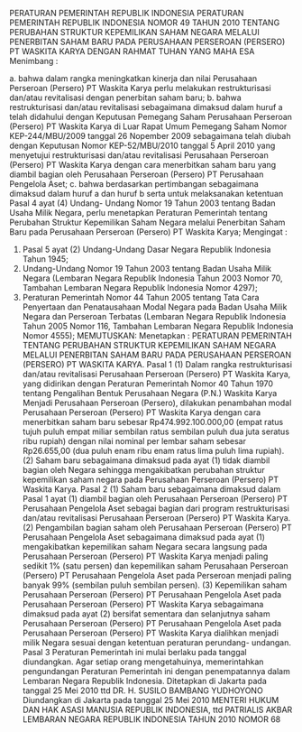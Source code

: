  PERATURAN PEMERINTAH REPUBLIK INDONESIA PERATURAN PEMERINTAH REPUBLIK INDONESIA NOMOR 49 TAHUN 2010 TENTANG PERUBAHAN STRUKTUR KEPEMILIKAN SAHAM NEGARA MELALUI PENERBITAN SAHAM BARU PADA PERUSAHAAN PERSEROAN (PERSERO) PT WASKITA KARYA
DENGAN RAHMAT TUHAN YANG MAHA ESA
Menimbang :

a. bahwa dalam rangka meningkatkan kinerja dan nilai Perusahaan Perseroan (Persero) PT Waskita Karya perlu melakukan restrukturisasi dan/atau revitalisasi dengan penerbitan saham baru;
b. bahwa restrukturisasi dan/atau revitalisasi sebagaimana dimaksud dalam huruf a telah didahului dengan Keputusan Pemegang Saham Perusahaan Perseroan (Persero) PT Waskita Karya di Luar Rapat Umum Pemegang Saham Nomor KEP-244/MBU/2009 tanggal 26 Nopember 2009 sebagaimana telah diubah dengan Keputusan Nomor KEP-52/MBU/2010 tanggal 5 April 2010 yang menyetujui restrukturisasi dan/atau revitalisasi Perusahaan Perseroan (Persero) PT Waskita Karya dengan cara menerbitkan saham baru yang diambil bagian oleh Perusahaan Perseroan (Persero) PT Perusahaan Pengelola Aset;
c. bahwa berdasarkan pertimbangan sebagaimana dimaksud dalam huruf a dan huruf b serta untuk melaksanakan ketentuan Pasal 4 ayat (4) Undang- Undang Nomor 19 Tahun 2003 tentang Badan Usaha Milik Negara, perlu menetapkan Peraturan Pemerintah tentang Perubahan Struktur Kepemilikan Saham Negara melalui Penerbitan Saham Baru pada Perusahaan Perseroan (Persero) PT Waskita Karya;
Mengingat :

1. Pasal 5 ayat (2) Undang-Undang Dasar Negara Republik Indonesia Tahun 1945;
2. Undang-Undang Nomor 19 Tahun 2003 tentang Badan Usaha Milik Negara (Lembaran Negara Republik Indonesia Tahun 2003 Nomor 70, Tambahan Lembaran Negara Republik Indonesia Nomor 4297);
3. Peraturan Pemerintah Nomor 44 Tahun 2005 tentang Tata Cara Penyertaan dan Penatausahaan Modal Negara pada Badan Usaha Milik Negara dan Perseroan Terbatas (Lembaran Negara Republik Indonesia Tahun 2005 Nomor 116, Tambahan Lembaran Negara Republik Indonesia Nomor 4555);
MEMUTUSKAN:
 Menetapkan : PERATURAN PEMERINTAH TENTANG PERUBAHAN STRUKTUR KEPEMILIKAN SAHAM NEGARA MELALUI PENERBITAN SAHAM BARU PADA PERUSAHAAN PERSEROAN (PERSERO) PT WASKITA KARYA.
Pasal 1
(1) Dalam rangka restrukturisasi dan/atau revitalisasi Perusahaan Perseroan (Persero) PT Waskita Karya, yang didirikan dengan Peraturan Pemerintah Nomor 40 Tahun 1970 tentang Pengalihan Bentuk Perusahaan Negara (P.N.) Waskita Karya Menjadi Perusahaan Perseroan (Persero), dilakukan penambahan modal Perusahaan Perseroan (Persero) PT Waskita Karya dengan cara menerbitkan saham baru sebesar Rp474.992.100.000,00 (empat ratus tujuh puluh empat miliar sembilan ratus sembilan puluh dua juta seratus ribu rupiah) dengan nilai nominal per lembar saham sebesar Rp26.655,00 (dua puluh enam ribu enam ratus lima puluh lima rupiah).
(2) Saham baru sebagaimana dimaksud pada ayat (1) tidak diambil bagian oleh Negara sehingga mengakibatkan perubahan struktur kepemilikan saham negara pada Perusahaan Perseroan (Persero) PT Waskita Karya.
Pasal 2
(1) Saham baru sebagaimana dimaksud dalam Pasal 1 ayat (1) diambil bagian oleh Perusahaan Perseroan (Persero) PT Perusahaan Pengelola Aset sebagai bagian dari program restrukturisasi dan/atau revitalisasi Perusahaan Perseroan (Persero) PT Waskita Karya.
(2) Pengambilan bagian saham oleh Perusahaan Perseroan (Persero) PT Perusahaan Pengelola Aset sebagaimana dimaksud pada ayat (1) mengakibatkan kepemilikan saham Negara secara langsung pada Perusahaan Perseroan (Persero) PT Waskita Karya menjadi paling sedikit 1% (satu persen) dan kepemilikan saham Perusahaan Perseroan (Persero) PT Perusahaan Pengelola Aset pada Perseroan menjadi paling banyak 99% (sembilan puluh sembilan persen).
(3) Kepemilikan saham Perusahaan Perseroan (Persero) PT Perusahaan Pengelola Aset pada Perusahaan Perseroan (Persero) PT Waskita Karya sebagaimana dimaksud pada ayat (2) bersifat sementara dan selanjutnya saham Perusahaan Perseroan (Persero) PT Perusahaan Pengelola Aset pada Perusahaan Perseroan (Persero) PT Waskita Karya dialihkan menjadi milik Negara sesuai dengan ketentuan peraturan perundang- undangan.
Pasal 3
Peraturan Pemerintah ini mulai berlaku pada tanggal diundangkan.
Agar setiap orang mengetahuinya, memerintahkan pengundangan Peraturan Pemerintah ini dengan penempatannya dalam Lembaran Negara Republik Indonesia. Ditetapkan di Jakarta pada tanggal 25 Mei 2010 ttd DR. H. SUSILO BAMBANG YUDHOYONO Diundangkan di Jakarta pada tanggal 25 Mei 2010 MENTERI HUKUM DAN HAK ASASI MANUSIA REPUBLIK INDONESIA, ttd PATRIALIS AKBAR LEMBARAN NEGARA REPUBLIK INDONESIA TAHUN 2010 NOMOR 68